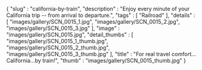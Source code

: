 {
  "slug" : "california-by-train",
  "description" : "Enjoy every minute of your California trip -- from arrival to departure.",
  "tags" : [
              "Railroad"
            ],
  "details" : [
                 "images/gallery/SCN_0015_1.jpg",
                 "images/gallery/SCN_0015_2.jpg",
                 "images/gallery/SCN_0015_3.jpg"
               ],
  "image" : "images/gallery/SCN_0015.jpg",
  "detail_thumbs" : [
                       "images/gallery/SCN_0015_1_thumb.jpg",
                       "images/gallery/SCN_0015_2_thumb.jpg",
                       "images/gallery/SCN_0015_3_thumb.jpg"
                     ],
  "title" : "For real travel comfort... California...by train!",
  "thumb" : "images/gallery/SCN_0015_thumb.jpg"
}
